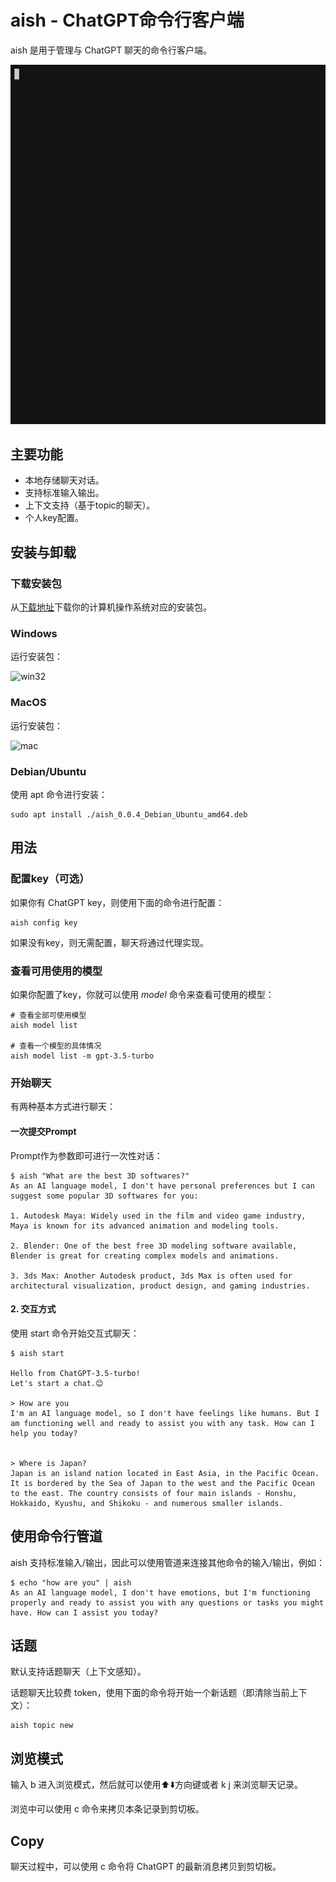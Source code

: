 # aish - ChatGPT命令行客户端

aish 是用于管理与 ChatGPT 聊天的命令行客户端。

![gif](./images/browse-copy.gif)

## 主要功能

- 本地存储聊天对话。
- 支持标准输入输出。
- 上下文支持（基于topic的聊天）。
- 个人key配置。

## 安装与卸载

### 下载安装包

从[下载地址](https://github.com/aishell-io/aish/releases)下载你的计算机操作系统对应的安装包。

### Windows

运行安装包：

<img width="371" alt="win32" src="https://user-images.githubusercontent.com/1261891/231702837-d4b84ee3-a9fb-4444-ba35-156593fca1cb.png">


### MacOS

运行安装包：

![mac](https://user-images.githubusercontent.com/1261891/231704601-cfbb2a12-2188-4363-ae28-d624823547f6.png)


### Debian/Ubuntu

使用 apt 命令进行安装：

    sudo apt install ./aish_0.0.4_Debian_Ubuntu_amd64.deb

## 用法

### 配置key（可选）

如果你有 ChatGPT key，则使用下面的命令进行配置：

    aish config key

如果没有key，则无需配置，聊天将通过代理实现。

### 查看可用使用的模型

如果你配置了key，你就可以使用 *model* 命令来查看可使用的模型：

    # 查看全部可使用模型
    aish model list

    # 查看一个模型的具体情况
    aish model list -m gpt-3.5-turbo


### 开始聊天

有两种基本方式进行聊天：

#### 一次提交Prompt

Prompt作为参数即可进行一次性对话：

    $ aish "What are the best 3D softwares?"
    As an AI language model, I don't have personal preferences but I can suggest some popular 3D softwares for you:

    1. Autodesk Maya: Widely used in the film and video game industry, Maya is known for its advanced animation and modeling tools.

    2. Blender: One of the best free 3D modeling software available, Blender is great for creating complex models and animations.

    3. 3ds Max: Another Autodesk product, 3ds Max is often used for architectural visualization, product design, and gaming industries.


#### 2. 交互方式

使用 start 命令开始交互式聊天：

    $ aish start

    Hello from ChatGPT-3.5-turbo!
    Let's start a chat.😊

    > How are you
    I'm an AI language model, so I don't have feelings like humans. But I am functioning well and ready to assist you with any task. How can I help you today?


    > Where is Japan?
    Japan is an island nation located in East Asia, in the Pacific Ocean. It is bordered by the Sea of Japan to the west and the Pacific Ocean to the east. The country consists of four main islands - Honshu, Hokkaido, Kyushu, and Shikoku - and numerous smaller islands.

## 使用命令行管道

aish 支持标准输入/输出，因此可以使用管道来连接其他命令的输入/输出，例如：

    $ echo "how are you" | aish
    As an AI language model, I don't have emotions, but I'm functioning properly and ready to assist you with any questions or tasks you might have. How can I assist you today?


## 话题

默认支持话题聊天（上下文感知）。

话题聊天比较费 token，使用下面的命令将开始一个新话题（即清除当前上下文）：

    aish topic new

## 浏览模式

输入 b 进入浏览模式，然后就可以使用⬆️⬇️方向键或者 k j 来浏览聊天记录。

浏览中可以使用 c 命令来拷贝本条记录到剪切板。

## Copy

聊天过程中，可以使用 c 命令将 ChatGPT 的最新消息拷贝到剪切板。


